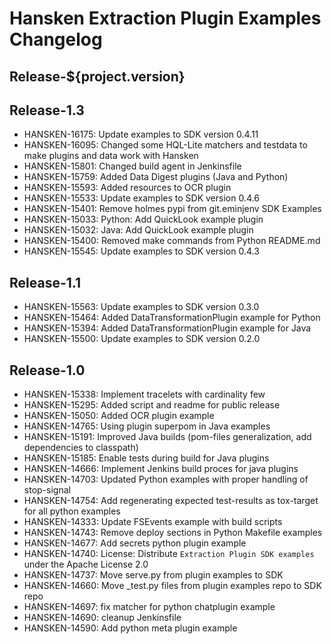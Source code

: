Hansken Extraction Plugin Examples Changelog
============================================

## Release-${project.version}


## Release-1.3
* HANSKEN-16175: Update examples to SDK version 0.4.11
* HANSKEN-16095: Changed some HQL-Lite matchers and testdata to make plugins and data work with Hansken 
* HANSKEN-15801: Changed build agent in Jenkinsfile
* HANSKEN-15759: Added Data Digest plugins (Java and Python)
* HANSKEN-15593: Added resources to OCR plugin
* HANSKEN-15533: Update examples to SDK version 0.4.6
* HANSKEN-15401: Remove holmes pypi from git.eminjenv SDK Examples
* HANSKEN-15033: Python: Add QuickLook example plugin
* HANSKEN-15032: Java: Add QuickLook example plugin
* HANSKEN-15400: Removed make commands from Python README.md
* HANSKEN-15545: Update examples to SDK version 0.4.3

## Release-1.1
* HANSKEN-15563: Update examples to SDK version 0.3.0
* HANSKEN-15464: Added DataTransformationPlugin example for Python
* HANSKEN-15394: Added DataTransformationPlugin example for Java
* HANSKEN-15500: Update examples to SDK version 0.2.0

## Release-1.0
* HANSKEN-15338: Implement tracelets with cardinality few
* HANSKEN-15295: Added script and readme for public release
* HANSKEN-15050: Added OCR plugin example
* HANSKEN-14765: Using plugin superpom in Java examples
* HANSKEN-15191: Improved Java  builds (pom-files generalization, add dependencies to classpath)
* HANSKEN-15185: Enable tests during build for Java plugins
* HANSKEN-14666: Implement Jenkins build proces for java plugins
* HANSKEN-14703: Updated Python examples with proper handling of stop-signal
* HANSKEN-14754: Add regenerating expected test-results as tox-target for all python examples
* HANSKEN-14333: Update FSEvents example with build scripts
* HANSKEN-14743: Remove deploy sections in Python Makefile examples
* HANSKEN-14677: Add secrets python plugin example
* HANSKEN-14740: License: Distribute `Extraction Plugin SDK examples` under the Apache License 2.0
* HANSKEN-14737: Move serve.py from plugin examples to SDK
* HANSKEN-14660: Move \_test.py files from plugin examples repo to SDK repo
* HANSKEN-14697: fix matcher for python chatplugin example
* HANSKEN-14690: cleanup Jenkinsfile
* HANSKEN-14590: Add python meta plugin example

